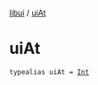 [libui](index.md) / [uiAt](./ui-at.md)

# uiAt

`typealias uiAt = `[`Int`](https://kotlinlang.org/api/latest/jvm/stdlib/kotlin/-int/index.html)